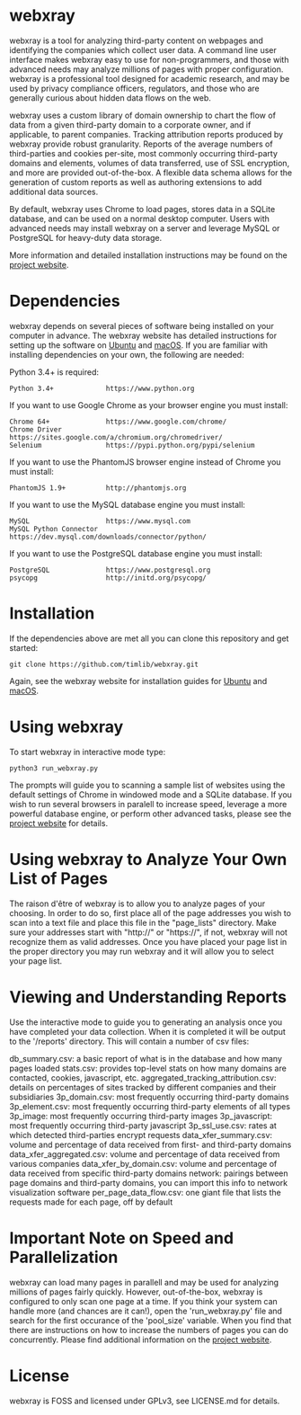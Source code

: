 # webxray

webxray is a tool for analyzing third-party content on webpages and identifying the companies which collect user data.  A command line user interface makes webxray easy to use for non-programmers, and those with advanced needs may analyze millions of pages with proper configuration.  webxray is a professional tool designed for academic research, and may be used by privacy compliance officers, regulators, and those who are generally curious about hidden data flows on the web.

webxray uses a custom library of domain ownership to chart the flow of data from a given third-party domain to a corporate owner, and if applicable, to parent companies.  Tracking attribution reports produced by webxray provide robust granularity.  Reports of the average numbers of third-parties and cookies per-site, most commonly occurring third-party domains and elements, volumes of data transferred, use of SSL encryption, and more are provided out-of-the-box.  A flexible data schema allows for the generation of custom reports as well as authoring extensions to add additional data sources.

By default, webxray uses Chrome to load pages, stores data in a SQLite database, and can be used on a normal desktop computer.  Users with advanced needs may install webxray on a server and leverage MySQL or PostgreSQL for heavy-duty data storage.

More information and detailed installation instructions may be found on the [project website](http://webxray.org).

# Dependencies

webxray depends on several pieces of software being installed on your computer in advance.  The webxray website has detailed instructions for setting up the software on [Ubuntu](http://webxray.org/#ubuntu) and [macOS](http://webxray.org/#macos).  If you are familiar with installing dependencies on your own, the following are needed:

Python 3.4+ is required:

	Python 3.4+ 			https://www.python.org
	
If you want to use Google Chrome as your browser engine you must install:

	Chrome 64+				https://www.google.com/chrome/
	Chrome Driver			https://sites.google.com/a/chromium.org/chromedriver/
	Selenium				https://pypi.python.org/pypi/selenium
	
If you want to use the PhantomJS browser engine instead of Chrome you must install:
	
	PhantomJS 1.9+ 			http://phantomjs.org

If you want to use the MySQL database engine you must install:
	
	MySQL					https://www.mysql.com
	MySQL Python Connector	https://dev.mysql.com/downloads/connector/python/

If you want to use the PostgreSQL database engine you must install:
	
	PostgreSQL				https://www.postgresql.org
	psycopg					http://initd.org/psycopg/

# Installation

If the dependencies above are met all you can clone this repository and get started:

	git clone https://github.com/timlib/webxray.git

Again, see the webxray website for installation guides for [Ubuntu](http://webxray.org/#ubuntu) and [macOS](http://webxray.org/#macos).

# Using webxray

To start webxray in interactive mode type:

	python3 run_webxray.py

The prompts will guide you to scanning a sample list of websites using the default settings of Chrome in windowed mode and a SQLite database.  If you wish to run several browsers in paralell to increase speed, leverage a more powerful database engine, or perform other advanced tasks, please see the [project website](http://webxray.org/#advanced_options) for details.

# Using webxray to Analyze Your Own List of Pages

The raison d'être of webxray is to allow you to analyze pages of your choosing.  In order to do so, first place all of the page addresses you wish to scan into a text file and place this file in the "page_lists" directory.  Make sure your addresses start with "http://" or "https://", if not, webxray will not recognize them as valid addresses.  Once you have placed your page list in the proper directory you may run webxray and it will allow you to select your page list.

# Viewing and Understanding Reports

Use the interactive mode to guide you to generating an analysis once you have completed your data collection.  When it is completed it will be output to the '/reports' directory.  This will contain a number of csv files:

db\_summary.csv: a basic report of what is in the database and how many pages loaded
stats.csv: provides top-level stats on how many domains are contacted, cookies, javascript, etc.
aggregated\_tracking\_attribution.csv: details on percentages of sites tracked by different companies and their subsidiaries
3p\_domain.csv: most frequently occurring third-party domains
3p\_element.csv: most frequently occurring third-party elements of all types
3p\_image: most frequently occurring third-party images
3p\_javascript: most frequently occurring third-party javascript
3p\_ssl\_use.csv: rates at which detected third-parties encrypt requests
data\_xfer\_summary.csv: volume and percentage of data received from first- and third-party domains
data\_xfer\_aggregated.csv: volume and percentage of data received from various companies
data\_xfer\_by\_domain.csv: volume and percentage of data received from specific third-party domains
network: pairings between page domains and third-party domains, you can import this info to network visualization software
per\_page\_data\_flow.csv: one giant file that lists the requests made for each page, off by default

# Important Note on Speed and Parallelization

webxray can load many pages in parallell and may be used for analyzing millions of pages fairly quickly.  However, out-of-the-box, webxray is configured to only scan one page at a time.  If you think your system can handle more (and chances are it can!), open the 'run\_webxray.py' file and search for the first occurance of the 'pool\_size' variable.  When you find that there are instructions on how to increase the numbers of pages you can do concurrently.  Please find additional information on the [project website](http://webxray.org/#advanced_options).

# License

webxray is FOSS and licensed under GPLv3, see LICENSE.md for details.